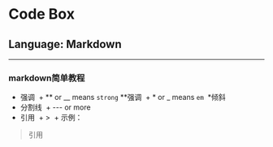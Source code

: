 # Code Box
## Language:  Markdown
---
### markdown简单教程
- 强调
  + ** or __ means `strong`
**强调
  + * or _ means `em`
  *倾斜
- 分割线
  + --- or more
- 引用
  + >
  + 示例：
> 引用


